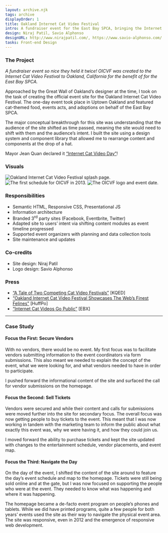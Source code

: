 ```yaml
---
layout: archive.njk
tags: archive
displayOrder: 1
title: Oakland Internet Cat Video Festival
intro: A fundraiser event for the East Bay SPCA, bringing the Internet Cat Video Festival to Oakland, California.
design: Niraj Patil, Savio Alphonso
designURL: http://www.nirajpatil.com/, https://www.savio-alphonso.com/
tasks: Front-end Design
---
```


### The Project

_A fundraiser event so nice they held it twice! OICVF was created to the Internet Cat Video Festival to Oakland, California for the benefit of for the East Bay SPCA._

Approached by the Great Wall of Oakland’s designer at the time, I took on the task of creating the official event site for the Oakland Internet Cat Video Festival. The one-day event took place in Uptown Oakland and featured cat-themed food, events acts, and adoptions on behalf of the East Bay SPCA.

The major conceptual breakthrough for this site was understanding that the audience of the site shifted as time passed, meaning the site would need to shift with them and the audience’s intent. I built the site using a design system and component library that allowed me to rearrange content and components at the drop of a hat.

Mayor Jean Quan declared it <a href="https://www.kqed.org/arts/10135685">“Internet Cat Video Day”</a>!

### Visuals

<div class="visuals">

![Oakland Internet Cat Video Festival splash page.](/images/img-oicvf-splash.jpg)
![The first schedule for OICVF in 2013.](/images/img-oicvf-schedule.jpg)
![The OICVF logo and event date.](/images/img-oicvf-home.jpg)

</div>

### Responsibilities

- Semantic HTML, Responsive CSS, Presentational JS
- Information architecture
- Branded 3<sup>rd</sup> party sites (Facebook, Eventbrite, Twitter)
- Adapted site to users’ intent via shifting content modules as event timeline progressed
- Supported event organizers with planning and data collection tools
- Site maintenance and updates

### Co-credits

- Site design: Niraj Patil
- Logo design: Savio Alphonso

### Press

- <a href="https://www.kqed.org/arts/10135685" rel="external">“A Tale of Two Competing Cat Video Festivals”</a> [KQED]
- <a href="https://www.huffingtonpost.com/2013/03/28/oakland-internet-cat-video-film-festival_n_2972662.html" rel="external">“Oakland Internet Cat Video Festival Showcases The Web’s Finest Felines”</a> [HuffPo]
- <a href="https://www.eastbayexpress.com/oakland/internet-cat-videos-go-public/Content?oid=3541423">“Internet Cat Videos Go Public”</a> [EBX]

---

### Case Study

#### Focus the First: Secure Vendors

With no vendors, there would be no event. My first focus was to facilitate vendors submitting information to the event coordinators via form submissions. This also meant we needed to explain the concept of the event, what we were looking for, and what vendors needed to have in order to participate.

I pushed forward the informational content of the site and surfaced the call for vendor submissions on the homepage.

#### Focus the Second: Sell Tickets

Vendors were secured and while their content and calls for submissions were moved further into the site for secondary focus. The overall focus was now getting people to buy tickets to the event. This meant that I was now working in tandem with the marketing team to inform the public about what exactly this event was, why we were having it, and how they could join us.

I moved forward the ability to purchase tickets and kept the site updated with changes to the entertainment schedule, vendor placements, and event map.

#### Focus the Third: Navigate the Day

On the day of the event, I shifted the content of the site around to feature the day’s event schedule and map to the homepage. Tickets were still being sold online and at the gate, but I was now focused on supporting the people who were at the event. They needed to know what was happening and where it was happening.

The homepage became a de-facto event program on people’s phones and tablets. While we did have printed programs, quite a few people for both years’ events used the site as their way to navigate the physical event area. The site was responsive, even in 2012 and the emergence of responsive web development.
